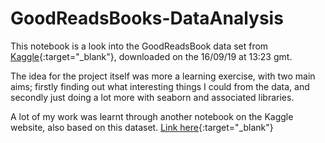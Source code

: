 # GoodReadsBooks-DataAnalysis
  
This notebook is a look into the GoodReadsBook data set from [Kaggle](https://www.kaggle.com/jealousleopard/goodreadsbooks){:target="_blank"}, downloaded on the 16/09/19 at 13:23 gmt.  
  
The idea for the project itself was more a learning exercise, with two main aims; firstly finding out what interesting things I could from the data, and secondly just doing a lot more with seaborn and associated libraries.  

A lot of my work was learnt through another notebook on the Kaggle website, also based on this dataset. [Link here](https://www.kaggle.com/hoshi7/goodreads-analysis-and-recommending-books){:target="_blank"}
  
